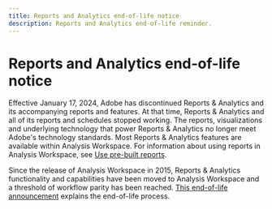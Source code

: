 ```yaml
---
title: Reports and Analytics end-of-life notice
description: Reports and Analytics end-of-life reminder.
---
```


# Reports and Analytics end-of-life notice

Effective January 17, 2024, Adobe has discontinued Reports & Analytics and its accompanying reports and features. At that time, Reports & Analytics and all of its reports and schedules stopped working. The reports, visualizations and underlying technology that power Reports & Analytics no longer meet Adobe's technology standards. Most Reports & Analytics features are available within Analysis Workspace. For information about using reports in Analysis Workspace, see [Use pre-built reports](https://experienceleague.adobe.com/docs/analytics/analyze/analysis-workspace/reports/use-reports.html).

Since the release of Analysis Workspace in 2015, Reports & Analytics functionality and capabilities have been moved to Analysis Workspace and a threshold of workflow parity has been reached. [This end-of-life announcement](https://new.express.adobe.com/webpage/WFCyq7w8kijmB?) explains the end-of-life process.